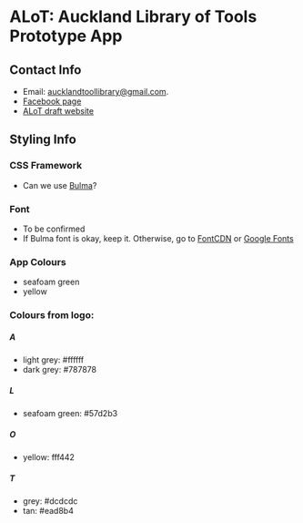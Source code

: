 # ALoT: Auckland Library of Tools Prototype App

## Contact Info

- Email: aucklandtoollibrary@gmail.com.
- [Facebook page](https://www.facebook.com/AucklandLibraryofTools/)
- [ALoT draft website](https://aucklandlibraryoftools.wordpress.com/)

## Styling Info

### CSS Framework
- Can we use [Bulma](https://bulma.io)?

### Font
- To be confirmed
- If Bulma font is okay, keep it. Otherwise, go to [FontCDN](https://fontcdn.org/) or [Google Fonts](https://fonts.google.com/)

### App Colours
- seafoam green
- yellow

### Colours from logo:

##### A
- light grey: #ffffff
- dark grey: #787878

##### L
- seafoam green: #57d2b3

##### O
- yellow: fff442

##### T
- grey: #dcdcdc
- tan: #ead8b4
